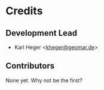 # Credits

## Development Lead

-   Karl Heger \<kheger@geomar.de\>

## Contributors

None yet. Why not be the first?
